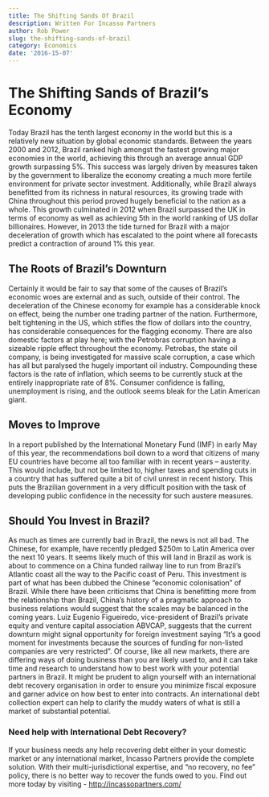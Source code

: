 ```yaml
---
title: The Shifting Sands Of Brazil
description: Written For Incasso Partners
author: Rob Power
slug: the-shifting-sands-of-brazil
category: Economics
date: '2016-15-07'
---
```

# The Shifting Sands of Brazil’s Economy
Today Brazil has the tenth largest economy in the world but this is a relatively new situation by global economic standards. Between the years 2000 and 2012, Brazil ranked high amongst the fastest growing major economies in the world, achieving this through an average annual GDP growth surpassing 5%. This success was largely driven by measures taken by the government to liberalize the economy creating a much more fertile environment for private sector investment. Additionally, while Brazil always benefitted from its richness in natural resources, its growing trade with China throughout this period proved hugely beneficial to the nation as a whole. This growth culminated in 2012 when Brazil surpassed the UK in terms of economy as well as achieving 5th in the world ranking of US dollar billionaires. However, in 2013 the tide turned for Brazil with a major deceleration of growth which has escalated to the point where all forecasts predict a contraction of around 1% this year.
## The Roots of Brazil’s Downturn
Certainly it would be fair to say that some of the causes of Brazil’s economic woes are external and as such, outside of their control. The deceleration of the Chinese economy for example has a considerable knock on effect, being the number one trading partner of the nation. Furthermore, belt tightening in the US, which stifles the flow of dollars into the country, has considerable consequences for the flagging economy. There are also domestic factors at play here; with the Petrobras corruption having a sizeable ripple effect throughout the economy. Petrobas, the state oil company, is being investigated for massive scale corruption, a case which has all but paralysed the hugely important oil industry. Compounding these factors is the rate of inflation, which seems to be currently stuck at the entirely inappropriate rate of 8%. Consumer confidence is falling, unemployment is rising, and the outlook seems bleak for the Latin American giant.
## Moves to Improve
In a report published by the International Monetary Fund (IMF) in early May of this year, the recommendations boil down to a word that citizens of many EU countries have become all too familiar with in recent years – austerity. This would include, but not be limited to, higher taxes and spending cuts in a country that has suffered quite a bit of civil unrest in recent history. This puts the Brazilian government in a very difficult position with the task of developing public confidence in the necessity for such austere measures.
## Should You Invest in Brazil?
As much as times are currently bad in Brazil, the news is not all bad. The Chinese, for example, have recently pledged $250m to Latin America over the next 10 years. It seems likely much of this will land in Brazil as work is about to commence on a China funded railway line to run from Brazil’s Atlantic coast all the way to the Pacific coast of Peru. This investment is part of what has been dubbed the Chinese “economic colonisation” of Brazil. While there have been criticisms that China is benefitting more from the relationship than Brazil, China’s history of a pragmatic approach to business relations would suggest that the scales may be balanced in the coming years. Luiz Eugenio Figueiredo, vice-president of Brazil’s private equity and venture capital association ABVCAP, suggests that the current downturn might signal opportunity for foreign investment saying “It’s a good moment for investments because the sources of funding for non-listed companies are very restricted”. Of course, like all new markets, there are differing ways of doing business than you are likely used to, and it can take time and research to understand how to best work with your potential partners in Brazil. It might be prudent to align yourself with an international debt recovery organisation in order to ensure you minimize fiscal exposure and garner advice on how best to enter into contracts. An international debt collection expert can help to clarify the muddy waters of what is still a market of substantial potential.
### Need help with International Debt Recovery?
If your business needs any help recovering debt either in your domestic market or any international market, Incasso Partners provide the complete solution. With their multi-jurisdictional expertise, and “no recovery, no fee” policy, there is no better way to recover the funds owed to you.
Find out more today by visiting - http://incassopartners.com/

